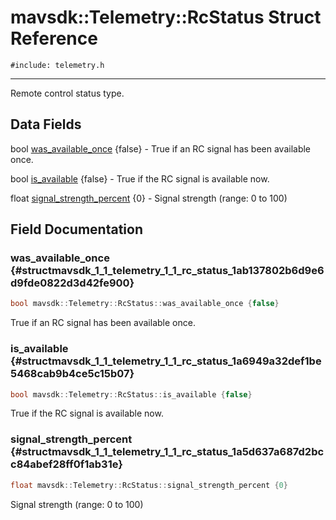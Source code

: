 # mavsdk::Telemetry::RcStatus Struct Reference
`#include: telemetry.h`

----


Remote control status type. 


## Data Fields


bool [was_available_once](#structmavsdk_1_1_telemetry_1_1_rc_status_1ab137802b6d9e6d9fde0822d3d42fe900) {false} - True if an RC signal has been available once.

bool [is_available](#structmavsdk_1_1_telemetry_1_1_rc_status_1a6949a32def1be5468cab9b4ce5c15b07) {false} - True if the RC signal is available now.

float [signal_strength_percent](#structmavsdk_1_1_telemetry_1_1_rc_status_1a5d637a687d2bcc84abef28ff0f1ab31e) {0} - Signal strength (range: 0 to 100)


## Field Documentation


### was_available_once {#structmavsdk_1_1_telemetry_1_1_rc_status_1ab137802b6d9e6d9fde0822d3d42fe900}

```cpp
bool mavsdk::Telemetry::RcStatus::was_available_once {false}
```


True if an RC signal has been available once.


### is_available {#structmavsdk_1_1_telemetry_1_1_rc_status_1a6949a32def1be5468cab9b4ce5c15b07}

```cpp
bool mavsdk::Telemetry::RcStatus::is_available {false}
```


True if the RC signal is available now.


### signal_strength_percent {#structmavsdk_1_1_telemetry_1_1_rc_status_1a5d637a687d2bcc84abef28ff0f1ab31e}

```cpp
float mavsdk::Telemetry::RcStatus::signal_strength_percent {0}
```


Signal strength (range: 0 to 100)

